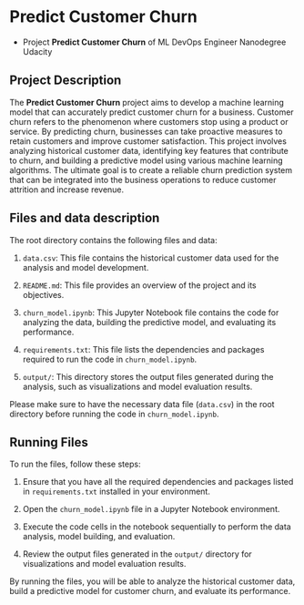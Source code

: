 # Predict Customer Churn

- Project **Predict Customer Churn** of ML DevOps Engineer Nanodegree Udacity

## Project Description
The **Predict Customer Churn** project aims to develop a machine learning model that can accurately predict customer churn for a business. Customer churn refers to the phenomenon where customers stop using a product or service. By predicting churn, businesses can take proactive measures to retain customers and improve customer satisfaction. This project involves analyzing historical customer data, identifying key features that contribute to churn, and building a predictive model using various machine learning algorithms. The ultimate goal is to create a reliable churn prediction system that can be integrated into the business operations to reduce customer attrition and increase revenue.

## Files and data description
The root directory contains the following files and data:

1. `data.csv`: This file contains the historical customer data used for the analysis and model development.

2. `README.md`: This file provides an overview of the project and its objectives.

3. `churn_model.ipynb`: This Jupyter Notebook file contains the code for analyzing the data, building the predictive model, and evaluating its performance.

4. `requirements.txt`: This file lists the dependencies and packages required to run the code in `churn_model.ipynb`.

5. `output/`: This directory stores the output files generated during the analysis, such as visualizations and model evaluation results.

Please make sure to have the necessary data file (`data.csv`) in the root directory before running the code in `churn_model.ipynb`.

## Running Files
To run the files, follow these steps:

1. Ensure that you have all the required dependencies and packages listed in `requirements.txt` installed in your environment.

2. Open the `churn_model.ipynb` file in a Jupyter Notebook environment.

3. Execute the code cells in the notebook sequentially to perform the data analysis, model building, and evaluation.

4. Review the output files generated in the `output/` directory for visualizations and model evaluation results.

By running the files, you will be able to analyze the historical customer data, build a predictive model for customer churn, and evaluate its performance.

